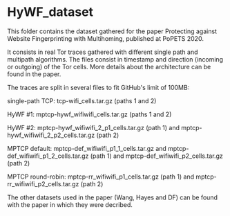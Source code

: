 # HyWF_dataset

This folder contains the dataset gathered for the paper Protecting against Website Fingerprinting with Multihoming, published at PoPETS 2020.

It consists in real Tor traces gathered with different single path and multipath algorithms. The files consist in timestamp and direction (incoming or outgoing) of the Tor cells.
More details about the architecture can be found in the paper.

The traces are split in several files to fit GitHub's limit of 100MB:

single-path TCP: tcp-wifi_cells.tar.gz (paths 1 and 2)

HyWF #1: mptcp-hywf_wifiwifi_cells.tar.gz (paths 1 and 2)

HyWF #2: mptcp-hywf_wifiwifi_2_p1_cells.tar.gz (path 1) and mptcp-hywf_wifiwifi_2_p2_cells.tar.gz (path 2)

MPTCP default: mptcp-def_wifiwifi_p1_1_cells.tar.gz and mptcp-def_wifiwifi_p1_2_cells.tar.gz (path 1) and mptcp-def_wifiwifi_p2_cells.tar.gz (path 2)

MPTCP round-robin: mptcp-rr_wifiwifi_p1_cells.tar.gz (path 1) and mptcp-rr_wifiwifi_p2_cells.tar.gz (path 2)


The other datasets used in the paper (Wang, Hayes and DF) can be found with the paper in which they were decribed.
